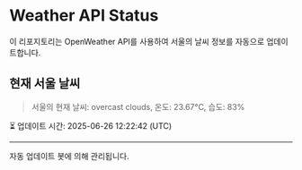 
# Weather API Status

이 리포지토리는 OpenWeather API를 사용하여 서울의 날씨 정보를 자동으로 업데이트합니다.

## 현재 서울 날씨
> 서울의 현재 날씨: overcast clouds, 온도: 23.67°C, 습도: 83%

⏳ 업데이트 시간: 2025-06-26 12:22:42 (UTC)

---
자동 업데이트 봇에 의해 관리됩니다.
